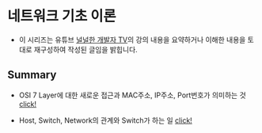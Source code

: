 # 네트워크 기초 이론

- 이 시리즈는 유튜브 [널널한 개발자 TV](https://www.youtube.com/watch?v=k1gyh9BlOT8&list=PLXvgR_grOs1BFH-TuqFsfHqbh-gpMbFoy)의 강의 내용을 요약하거나 이해한 내용을 토대로 재구성하여 작성된 글임을 밝힙니다.

## Summary

- OSI 7 Layer에 대한 새로운 접근과 MAC주소, IP주소, Port번호가 의미하는 것 [click!](https://github.com/Ohjiwoo-lab/TIL/blob/main/Network/Series/01_Network_Overview.md)

- Host, Switch, Network의 관계와 Switch가 하는 일 [click!](https://github.com/Ohjiwoo-lab/TIL/blob/main/Network/Series/02_What_is_Switch.md)